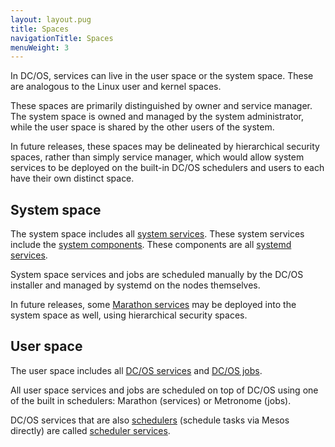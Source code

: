 ```yaml
---
layout: layout.pug
title: Spaces
navigationTitle: Spaces
menuWeight: 3
---
```


In DC/OS, services can live in the user space or the system space. These are analogous to the Linux user and kernel spaces.

These spaces are primarily distinguished by owner and service manager. The system space is owned and managed by the system administrator, while the user space is shared by the other users of the system.

In future releases, these spaces may be delineated by hierarchical security spaces, rather than simply service manager, which would allow system services to be deployed on the built-in DC/OS schedulers and users to each have their own distinct space.

## System space

The system space includes all [system services](/docs/1.10/overview/concepts/#system-service). These system services include the [system components](/docs/1.10/overview/architecture/components/). These components are all [systemd services](/docs/1.10/overview/concepts/#systemd-service).

System space services and jobs are scheduled manually by the DC/OS installer and managed by systemd on the nodes themselves.

In future releases, some [Marathon services](/docs/1.10/overview/concepts/#marathon-service) may be deployed into the system space as well, using hierarchical security spaces.

## User space

The user space includes all [DC/OS services](/docs/1.10/overview/concepts/#user-service) and [DC/OS jobs](/docs/1.10/overview/concepts/#dcos-job).

All user space services and jobs are scheduled on top of DC/OS using one of the built in schedulers: Marathon (services) or Metronome (jobs).

DC/OS services that are also [schedulers](/docs/1.10/overview/concepts/#dcos-scheduler) (schedule tasks via Mesos directly) are called [scheduler services](/docs/1.10/overview/concepts/#dcos-scheduler-service).
